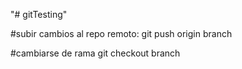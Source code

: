"# gitTesting" 

#subir cambios al repo remoto: 
git push origin branch

#cambiarse de rama
git checkout branch
